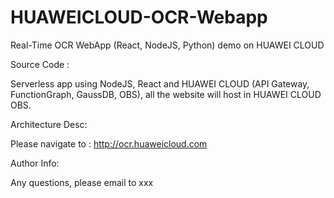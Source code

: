 # HUAWEICLOUD-OCR-Webapp

Real-Time OCR WebApp (React, NodeJS, Python) demo on HUAWEI CLOUD

Source Code :


Serverless app using NodeJS, React and HUAWEI CLOUD (API Gateway, FunctionGraph, GaussDB, OBS), all the website will host in HUAWEI CLOUD OBS. 

Architecture Desc:


Please navigate to : http://ocr.huaweicloud.com


Author Info:

Any questions, please email to xxx
